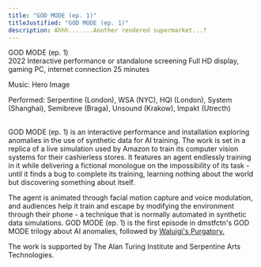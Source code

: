 ```yaml
---
title: "GOD MODE (ep. 1)"
titleJustified: "GOD MODE (ep. 1)"
description: Ahhh.......Another rendered supermarket...?
---
```


GOD MODE (ep. 1)<span class="dc-hide-on-large"><br>2022</span>
Interactive performance or standalone screening
Full HD display, gaming PC, internet connection
25 minutes

Music: Hero Image

Performed: Serpentine (London), WSA (NYC), HQI (London), System (Shanghai), Semibreve (Braga), Unsound (Krakow), Impakt (Utrecth)<span class="dc-hide-on-large"><br><br></span>

GOD MODE (ep. 1) is an interactive performance and installation exploring anomalies in the use of synthetic data for AI training. The work is set in a replica of a live simulation used by Amazon to train its computer vision systems for their cashierless stores. It features an agent endlessly training in it while delivering a fictional monologue on the impossibility of its task - until it finds a bug to complete its training, learning nothing about the world but discovering something about itself.

The agent is animated through facial motion capture and voice modulation, and audiences help it train and escape by modifying the environment through their phone - a technique that is normally automated in synthetic data simulations. GOD MODE (ep. 1) is the first episode in dmstfctn's GOD MODE trilogy about AI anomalies, followed by <a href="https://dmstfctn.net/related-matters/waluigi-s-purgatory/" target="_blank">Waluigi's Purgatory.</a>

The work is supported by The Alan Turing Institute and Serpentine Arts Technologies.